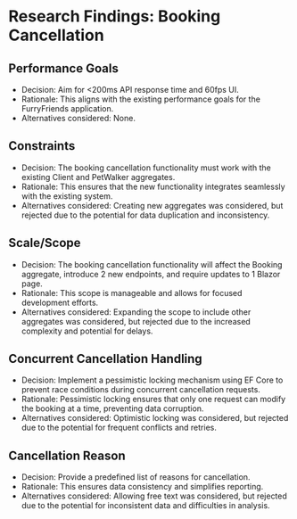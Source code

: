 # Research Findings: Booking Cancellation

## Performance Goals

- Decision: Aim for <200ms API response time and 60fps UI.
- Rationale: This aligns with the existing performance goals for the FurryFriends application.
- Alternatives considered: None.

## Constraints

- Decision: The booking cancellation functionality must work with the existing Client and PetWalker aggregates.
- Rationale: This ensures that the new functionality integrates seamlessly with the existing system.
- Alternatives considered: Creating new aggregates was considered, but rejected due to the potential for data duplication and inconsistency.

## Scale/Scope

- Decision: The booking cancellation functionality will affect the Booking aggregate, introduce 2 new endpoints, and require updates to 1 Blazor page.
- Rationale: This scope is manageable and allows for focused development efforts.
- Alternatives considered: Expanding the scope to include other aggregates was considered, but rejected due to the increased complexity and potential for delays.

## Concurrent Cancellation Handling

- Decision: Implement a pessimistic locking mechanism using EF Core to prevent race conditions during concurrent cancellation requests.
- Rationale: Pessimistic locking ensures that only one request can modify the booking at a time, preventing data corruption.
- Alternatives considered: Optimistic locking was considered, but rejected due to the potential for frequent conflicts and retries.

## Cancellation Reason

- Decision: Provide a predefined list of reasons for cancellation.
- Rationale: This ensures data consistency and simplifies reporting.
- Alternatives considered: Allowing free text was considered, but rejected due to the potential for inconsistent data and difficulties in analysis.